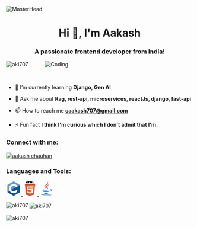 ![MasterHead](https://camo.githubusercontent.com/417e6e178a69cc045c656d083ba983a59303f099087090269c01cacc6741ef29/68747470733a2f2f7170682e66732e71756f726163646e2e6e65742f6d61696e2d71696d672d6661376234626463336232663733653734396535633263363436643461653133)
<h1 align="center">Hi 👋, I'm Aakash</h1>
<h3 align="center">A passionate frontend developer from India!</h3>
<img align="right" width = "400" src="https://cdn.dribbble.com/users/1162077/screenshots/3848914/programmer.gif" alt="Coding">


<p align="left"> <img src="https://komarev.com/ghpvc/?username=aki707&label=Profile%20views&color=0e75b6&style=flat" alt="aki707" /> </p>

<p align="left"> <a href="https://twitter.com/" target="blank"><img src="https://img.shields.io/twitter/follow/?logo=twitter&style=for-the-badge" alt="" /></a> </p>

- 🌱 I’m currently learning **Django, Gen AI**

- 💬 Ask me about **Rag, rest-api, microservices, reactJs, django, fast-api**

- 📫 How to reach me **caakash707@gmail.com**

- ⚡ Fun fact **I think I'm curious which I don't admit that I'm.**

<h3 align="left">Connect with me:</h3>
<p align="left">
<a href="https://linkedin.com/in/aakash chauhan](https://www.linkedin.com/in/aakash707/" target="blank"><img align="center" src="https://raw.githubusercontent.com/rahuldkjain/github-profile-readme-generator/master/src/images/icons/Social/linked-in-alt.svg" alt="aakash chauhan" height="30" width="40" /></a>
<!-- <a href="https://instagram.com/aakash4513" target="blank"><img align="center" src="https://raw.githubusercontent.com/rahuldkjain/github-profile-readme-generator/master/src/images/icons/Social/instagram.svg" alt="aakash4513" height="30" width="40" /></a>
<a href="https://www.codechef.com/users/caakash707" target="blank"><img align="center" src="https://cdn.jsdelivr.net/npm/simple-icons@3.1.0/icons/codechef.svg" alt="caakash707" height="30" width="40" /></a>
<a href="https://www.hackerrank.com/caakash707" target="blank"><img align="center" src="https://raw.githubusercontent.com/rahuldkjain/github-profile-readme-generator/master/src/images/icons/Social/hackerrank.svg" alt="caakash707" height="30" width="40" /></a>
<a href="https://www.leetcode.com/caakash707" target="blank"><img align="center" src="https://raw.githubusercontent.com/rahuldkjain/github-profile-readme-generator/master/src/images/icons/Social/leet-code.svg" alt="caakash707" height="30" width="40" /></a> -->
</p>

<h3 align="left">Languages and Tools:</h3>
<p align="left"> <a href="https://www.cprogramming.com/" target="_blank" rel="noreferrer"> <img src="https://raw.githubusercontent.com/devicons/devicon/master/icons/c/c-original.svg" alt="c" width="40" height="40"/> </a> <a href="https://www.w3.org/html/" target="_blank" rel="noreferrer"> <img src="https://raw.githubusercontent.com/devicons/devicon/master/icons/html5/html5-original-wordmark.svg" alt="html5" width="40" height="40"/> </a> <a href="https://www.java.com" target="_blank" rel="noreferrer"> <img src="https://raw.githubusercontent.com/devicons/devicon/master/icons/java/java-original.svg" alt="java" width="40" height="40"/> </a> </p>

<p><img align="left" src="https://github-readme-stats.vercel.app/api/top-langs?username=aki707&show_icons=true&locale=en&layout=compact" alt="aki707" /></p>

<p>&nbsp;<img align="center" src="https://github-readme-stats.vercel.app/api?username=aki707&show_icons=true&locale=en" alt="aki707" /></p>

<p><img align="center" src="https://github-readme-streak-stats.herokuapp.com/?user=aki707&" alt="aki707" /></p>
